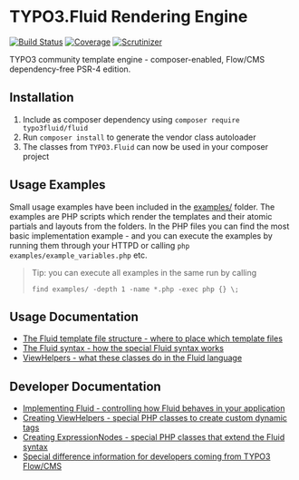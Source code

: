 TYPO3.Fluid Rendering Engine
============================

[![Build Status](https://img.shields.io/travis/TYPO3Fluid/Fluid/master.svg?style=flat-square)](https://travis-ci.org/TYPO3Fluid/Fluid/branches)
[![Coverage](https://img.shields.io/coveralls/TYPO3Fluid/Fluid/master.svg?style=flat-square)](https://coveralls.io/r/TYPO3Fluid/Fluid?branch=master)
[![Scrutinizer](https://scrutinizer-ci.com/g/TYPO3Fluid/Fluid/badges/quality-score.png?b=master)](https://scrutinizer-ci.com/g/TYPO3Fluid/Fluid/)

TYPO3 community template engine - composer-enabled, Flow/CMS dependency-free PSR-4 edition.

Installation
------------

1. Include as composer dependency using `composer require typo3fluid/fluid`
2. Run `composer install` to generate the vendor class autoloader
3. The classes from `TYPO3.Fluid` can now be used in your composer project

Usage Examples
--------------

Small usage examples have been included in the [examples/](examples/) folder. The examples are PHP scripts which render the
templates and their atomic partials and layouts from the folders. In the PHP files you can find the most basic implementation
example - and you can execute the examples by running them through your HTTPD or calling `php examples/example_variables.php` etc.

> Tip: you can execute all examples in the same run by calling
>
> `find examples/ -depth 1 -name *.php -exec php {} \;`

Usage Documentation
-------------------

* [The Fluid template file structure - where to place which template files](doc/FLUID_STRUCTURE.md)
* [The Fluid syntax - how the special Fluid syntax works](doc/FLUID_SYNTAX.md)
* [ViewHelpers - what these classes do in the Fluid language](doc/FLUID_VIEWHELPERS.md)

Developer Documentation
-----------------------

* [Implementing Fluid - controlling how Fluid behaves in your application](doc/FLUID_IMPLEMENTATION.md)
* [Creating ViewHelpers - special PHP classes to create custom dynamic tags](doc/FLUID_CREATING_VIEWHELPERS.md)
* [Creating ExpressionNodes - special PHP classes that extend the Fluid syntax](doc/FLUID_EXPRESSIONS.md)
* [Special difference information for developers coming from TYPO3 Flow/CMS](doc/README_TYPO3.md)
